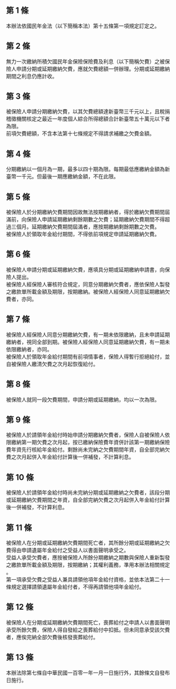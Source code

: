第 1 條
-------
本辦法依國民年金法（以下簡稱本法）第十五條第一項規定訂定之。

第 2 條
-------
無力一次繳納所積欠國民年金保險保險費及利息（以下簡稱欠費）之被保  
險人申請分期或延期繳納欠費，應就欠費總額一併辦理。分期或延期繳納  
期間之利息仍應計收。

第 3 條
-------
被保險人申請分期繳納欠費，以其欠費總額達新臺幣三千元以上，且稅捐  
稽徵機關核定之最近一年度個人綜合所得總額合計新臺幣五十萬元以下者  
為限。  
前項欠費總額，不含本法第十七條規定不得請求補繳之欠費金額。

第 4 條
-------
分期繳納以一個月為一期，最多以四十期為限。每期最低應繳納金額為新  
臺幣一千元。但最後一期應繳納金額，不在此限。

第 5 條
-------
被保險人於分期繳納欠費期間因故無法按期繳納者，得於繳納欠費期間屆  
滿前，向保險人申請延期繳納剩餘期數之欠費；延期繳納欠費期間不得超  
過三個月。延期繳納欠費期間屆滿者，應按期繳納剩餘期數之欠費。  
被保險人於領取年金給付期間，不得依前項規定申請延期繳納欠費。

第 6 條
-------
被保險人申請分期或延期繳納欠費，應填具分期或延期繳納申請書，向保  
險人提出。  
被保險人經保險人審核符合規定，同意分期繳納欠費者，應依保險人製發  
之繳款單所載金額及期限，按期繳納。被保險人經保險人同意延期繳納欠  
費者，亦同。

第 7 條
-------
被保險人經保險人同意分期繳納欠費，有一期未依限繳納，且未申請延期  
繳納者，視同全部到期。被保險人經保險人同意延期繳納欠費，有一期未  
依限繳納者，亦同。  
被保險人於領取年金給付期間有前項情事者，保險人得暫行拒絕給付，並  
自被保險人繳清欠費之次月起恢復給付。

第 8 條
-------
被保險人就同一段欠費期間，申請分期或延期繳納，均以一次為限。

第 9 條
-------
被保險人於請領年金給付時始申請分期繳納欠費者，保險人自被保險人依  
限繳納第一期欠費之次月起，按已繳納保險費年資併計該第一期繳納保險  
費年資先行核給年金給付。剩餘尚未完納之欠費期間年資，自全部完納欠  
費之次月起併入年金給付計算後一併補發，不計算利息。

第 10 條
--------
被保險人於請領年金給付時尚未完納分期或延期繳納之欠費者，該段分期  
或延期繳納欠費期間之年資，自全部完納欠費之次月起併入年金給付計算  
後一併補發，不計算利息。

第 11 條
--------
被保險人在分期或延期繳納欠費期間死亡者，其所餘分期或延期繳納之欠  
費得由申請遺屬年金給付之受益人以書面聲明承受之。  
受益人承受欠費者，應按被保險人所餘分期繳納之期數與保險人重新製發  
之繳款單所載金額及期限，按期繳納；其權利義務，準用本辦法相關規定  
。  
第一項承受欠費之受益人兼具請領他項年金給付資格，並依本法第二十一  
條規定選擇請領遺屬年金給付者，不得再請領他項年金給付。

第 12 條
--------
被保險人在分期或延期繳納欠費期間死亡，喪葬給付之申請人以書面聲明  
承受所餘欠費，保險人得自發給之喪葬給付中扣抵。但未同意承受該欠費  
者，應俟完納全部欠費後核發喪葬給付。

第 13 條
--------
本辦法除第七條自中華民國一百零一年一月一日施行外，其餘條文自發布  
日施行。

